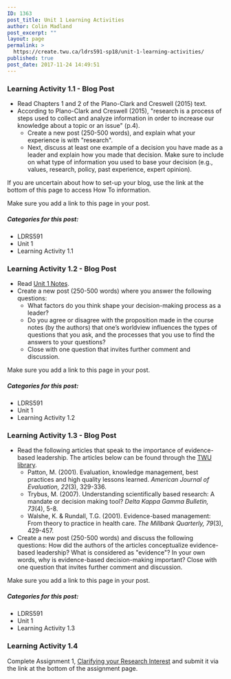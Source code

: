 ```yaml
---
ID: 1363
post_title: Unit 1 Learning Activities
author: Colin Madland
post_excerpt: ""
layout: page
permalink: >
  https://create.twu.ca/ldrs591-sp18/unit-1-learning-activities/
published: true
post_date: 2017-11-24 14:49:51
---
```

### Learning Activity 1.1 - Blog Post

* Read Chapters 1 and 2 of the Plano-Clark and Creswell (2015) text.
* According to Plano-Clark and Creswell (2015), "research is a process of steps used to collect and analyze information in order to increase our knowledge about a topic or an issue" (p.4). 
  * Create a new post (250-500 words), and explain what your experience is with "research". 
  * Next, discuss at least one example of a decision you have made as a leader and explain how you made that decision. Make sure to include on what type of information you used to base your decision (e.g., values, research, policy, past experience, expert opinion). 
  
If you are uncertain about how to set-up your blog, use the link at the bottom of this page to access How To information. 

Make sure you add a link to this page in your post.

##### Categories for this post:

* LDRS591
* Unit 1
* Learning Activity 1.1

### Learning Activity 1.2 - Blog Post

* Read [Unit 1 Notes](https://create.twu.ca/ldrs591-sp18/unit-1-notes).
* Create a new post (250-500 words) where you answer the following questions: 
  * What factors do you think shape your decision-making process as a leader? 
  * Do you agree or disagree with the proposition made in the course notes (by the authors) that one’s worldview influences the types of questions that you ask, and the processes that you use to find the answers to your questions? 
  * Close with one question that invites further comment and discussion. 
  

Make sure you add a link to this page in your post.

##### Categories for this post:

* LDRS591
* Unit 1
* Learning Activity 1.2

### Learning Activity 1.3 - Blog Post

* Read the following articles that speak to the importance of evidence-based leadership. The articles below can be found through the [TWU library](https://twu.ca/library).
  * Patton, M. (2001). Evaluation, knowledge management, best practices and high quality lessons learned. _American Journal of Evaluation, 22_(3), 329-336.
  * Trybus, M. (2007). Understanding scientifically based research: A mandate or decision making tool? _Delta Kappa Gamma Bulletin, 73_(4), 5-8.
  * Walshe, K. &amp; Rundall, T.G. (2001). Evidence-based management: From theory to practice in health care. _The Millbank Quarterly, 79_(3), 429-457.
* Create a new post (250-500 words) and discuss the following questions: How did the authors of the articles conceptualize evidence-based leadership? What is considered as "evidence"? In your own words, why is evidence-based decision-making important? Close with one question that invites further comment and discussion. 

Make sure you add a link to this page in your post.

##### Categories for this post:

* LDRS591
* Unit 1
* Learning Activity 1.3
<h3>Learning Activity 1.4</h3>
Complete Assignment 1, <a href="https://create.twu.ca/ldrs591-sp18/clarifying-your-research-interest-2/">Clarifying your Research Interest</a> and submit it via the link at the bottom of the assignment page.